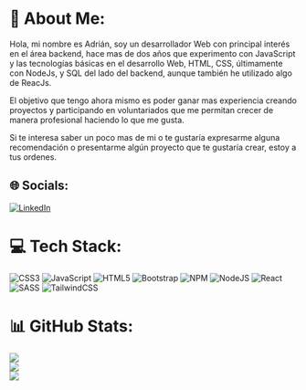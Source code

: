 # 💫 About Me:
Hola, mi nombre es Adrián, soy un desarrollador Web con principal  interés en el área backend, hace mas de dos años que experimento con JavaScript y las tecnologías básicas en el desarrollo Web, HTML, CSS, últimamente con NodeJs, y SQL del lado del backend, aunque también he utilizado algo de ReacJs. 
            
El objetivo que tengo ahora mismo es poder ganar mas experiencia creando proyectos y participando en voluntariados que me permitan crecer de manera profesional haciendo lo que me gusta. 
            
Si te interesa saber un poco mas de mi o te gustaría expresarme alguna recomendación o presentarme algún proyecto que te gustaría crear, estoy a tus ordenes.


## 🌐 Socials:
[![LinkedIn](https://img.shields.io/badge/LinkedIn-%230077B5.svg?logo=linkedin&logoColor=white)](https://www.linkedin.com/in/adri%C3%A1n-d%C3%ADaz-08738922a/) 

# 💻 Tech Stack:
![CSS3](https://img.shields.io/badge/css3-%231572B6.svg?style=flat-square&logo=css3&logoColor=white) ![JavaScript](https://img.shields.io/badge/javascript-%23323330.svg?style=flat-square&logo=javascript&logoColor=%23F7DF1E) ![HTML5](https://img.shields.io/badge/html5-%23E34F26.svg?style=flat-square&logo=html5&logoColor=white) ![Bootstrap](https://img.shields.io/badge/bootstrap-%23563D7C.svg?style=flat-square&logo=bootstrap&logoColor=white) ![NPM](https://img.shields.io/badge/NPM-%23000000.svg?style=flat-square&logo=npm&logoColor=white) ![NodeJS](https://img.shields.io/badge/node.js-6DA55F?style=flat-square&logo=node.js&logoColor=white) ![React](https://img.shields.io/badge/react-%2320232a.svg?style=flat-square&logo=react&logoColor=%2361DAFB) ![SASS](https://img.shields.io/badge/SASS-hotpink.svg?style=flat-square&logo=SASS&logoColor=white) ![TailwindCSS](https://img.shields.io/badge/tailwindcss-%2338B2AC.svg?style=flat-square&logo=tailwind-css&logoColor=white)
# 📊 GitHub Stats:
![](https://github-readme-stats.vercel.app/api?username=adriangln11&theme=react&hide_border=true&include_all_commits=true&count_private=false)<br/>
![](https://github-readme-streak-stats.herokuapp.com/?user=adriangln11&theme=react&hide_border=true)<br/>
![](https://github-readme-stats.vercel.app/api/top-langs/?username=adriangln11&theme=react&hide_border=true&include_all_commits=true&count_private=false&layout=compact)



<!-- Proudly created with GPRM ( https://gprm.itsvg.in ) -->
